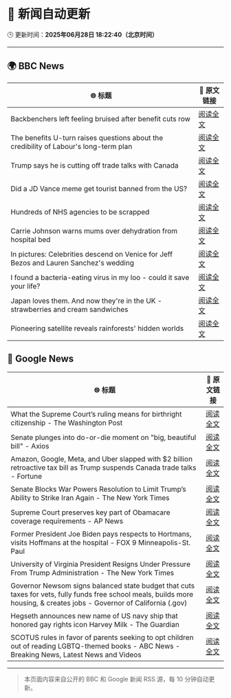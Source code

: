 # 🧠 新闻自动更新

🕒 更新时间：**2025年06月28日 18:22:40（北京时间）**

---

## 🌍 BBC News

| 🌐 标题 | 🔗 原文链接 |
|--------|-------------|
| Backbenchers left feeling bruised after benefit cuts row | [阅读全文](https://www.bbc.com/news/articles/cd78vz9q3g5o) |
| The benefits U-turn raises questions about the credibility of Labour's long-term plan | [阅读全文](https://www.bbc.com/news/articles/c0m8w7y10ggo) |
| Trump says he is cutting off trade talks with Canada | [阅读全文](https://www.bbc.com/news/articles/ckg629n7wzvo) |
| Did a JD Vance meme get tourist banned from the US? | [阅读全文](https://www.bbc.com/news/videos/c5y2l9nn7y1o) |
| Hundreds of NHS agencies to be scrapped | [阅读全文](https://www.bbc.com/news/articles/c3w4xl8gyyqo) |
| Carrie Johnson warns mums over dehydration from hospital bed | [阅读全文](https://www.bbc.com/news/articles/c4gd31g56d3o) |
| In pictures: Celebrities descend on Venice for Jeff Bezos and Lauren Sanchez's wedding | [阅读全文](https://www.bbc.com/news/articles/cdx5g4vjz07o) |
| I found a bacteria-eating virus in my loo - could it save your life? | [阅读全文](https://www.bbc.com/news/articles/czryvm3nlvdo) |
| Japan loves them. And now they're in the UK - strawberries and cream sandwiches | [阅读全文](https://www.bbc.com/news/articles/c75rdryk63lo) |
| Pioneering satellite reveals rainforests' hidden worlds | [阅读全文](https://www.bbc.co.uk/news/resources/idt-d7353b50-0fea-46ba-8495-ae9e25192cfe) |

## 📰 Google News

| 🌐 标题 | 🔗 原文链接 |
|--------|-------------|
| What the Supreme Court’s ruling means for birthright citizenship - The Washington Post | [阅读全文](https://news.google.com/rss/articles/CBMiswFBVV95cUxQSW1fZU03bWlRM0RpU2kwR3V6b3JBNmNvSFJ5YTM1ZWUxLW1VTTc3U25pSkFRV0REV0FKLXlyWnVxdUtjUWhaQ2VwVGNYSTM3Mk0wYXpHUU82eTIwMDhoanIxbk4xWHNjUWpPRE94ZHFtMkpSY3RPR0xDMDZPLVl4a0lvS19FVHRObVg4QlNQX256SHYyTll3OGtDNzNIQk1ibVEwb1RoakhPSVpYTEswdW1sNA?oc=5) |
| Senate plunges into do-or-die moment on "big, beautiful bill" - Axios | [阅读全文](https://news.google.com/rss/articles/CBMickFVX3lxTFB0UWhaVWpQZFRMVlJqVHVCeWV4bFFtUVQwaXBGTGN5b21CUXVGcWlDbGxLdGFWR0xlTjY1eGNMRlM5YU5vT2FLYkE1cHd3alVVLWdKM1VpOU5XOUdFRFFqRlU5aDhxQk9CaXdyRF9qSDVoUQ?oc=5) |
| Amazon, Google, Meta, and Uber slapped with $2 billion retroactive tax bill as Trump suspends Canada trade talks - Fortune | [阅读全文](https://news.google.com/rss/articles/CBMikAFBVV95cUxNU0dDQWUyTTB5Y196QVdlNlJWVjMtY1Zxc0xmdlB6dEozVl9lTTlTVEd6eHVkT3lucFZ6dm10ZWZNT1VIaHhDSUEzd0ZabkYzNTI1VDA5R1RVV293UWx2cklLM09GemdhZXdCWnlGT2Q5c1BYbXN6NHNkZk9DbWwzUU9oUXFhYlhiNWVuM1Y1ZUI?oc=5) |
| Senate Blocks War Powers Resolution to Limit Trump’s Ability to Strike Iran Again - The New York Times | [阅读全文](https://news.google.com/rss/articles/CBMihwFBVV95cUxQQzZscEtPWnV5eVVIY1BsdUsxWlhsNmZiem9XSDU0SWhhRXM3S2w1VUY1bHMwU3NmQXJMbTV3T2szYl80Zmo5MTNvQllBZWYxX0d4ZnFUYVQ3WEdwaHFNbk45ZUEyak5SWGExaGhNd1kxOFo5UVc2d2xuX1FQR25tMFdCanh5a0U?oc=5) |
| Supreme Court preserves key part of Obamacare coverage requirements - AP News | [阅读全文](https://news.google.com/rss/articles/CBMisAFBVV95cUxQaUNNNllOZFNqWnRZZklROVFTTGZpUEtScEJ0Mmx3U3ZoUGQ3LTd3azZIRkZSMkF1WE8tYlM2cGFXOE9vWVJYb2VUbEFGMzE0S0tNZjlIVFBmc1k4THR3S3djekdXREpBeEZOdkJobUpkUExuYTNmYTJtelhSQkZXbTB6VlBvZW1zU1E0dnM3ZWprY0diQmFkVjktTTZrZE5GN0lnOVk4RDZrN29MR204NA?oc=5) |
| Former President Joe Biden pays respects to Hortmans, visits Hoffmans at the hospital - FOX 9 Minneapolis-St. Paul | [阅读全文](https://news.google.com/rss/articles/CBMijgFBVV95cUxObDNFOWdGSGFEeHdydG9vb19XOVp0TnNuV3czZ1VVZ2dlNFlrb0xaZnduRFBaWHRWQkNIZk9BQlJWdkRPOHVpQ3lRRTF3dXBHSnk1OXA0VmJZa0ZpQ0pOQmI1RlJPWEE1SGZLWW1ja0tibzFTbXhfWWJWR1NTbW1PN1BFcnhhY3FNUGVMd1NR0gGTAUFVX3lxTFBxQ0czb285VktHaHd0SmNrRDF5YjNuR0xQMmNla0Z6ekY5eEhuMl80UjlaNU9qTGNPTnhSMUVPNG5pUEJBOHd4d29FM3RVZmlYdXM2MlJXZUljdHpMQVlFR0hMQzQ4YXVYNklGY29aSjNBM3RGRkdteGl4a2FEc21TcXgwd0J5dnNldm1aV1FkRlBpWQ?oc=5) |
| University of Virginia President Resigns Under Pressure From Trump Administration - The New York Times | [阅读全文](https://news.google.com/rss/articles/CBMikgFBVV95cUxQX2VQNS15R1RRZ0RtQy1FTzRyRjZsVXFLS0NTeTROWnNsOHJ3S1loS2ZFWXgxX0lLem1LOU9ydGdOUGRjT3dUbTQtN0pjQUJnRExITmZTUW84NWt6aThuWWdEd0JJYzFycTBvVDNzc1E4aGFQelNXVXBYYzJpU1ZmcXp4b1Nlc0tsMUJnbXJOX1VVZw?oc=5) |
| Governor Newsom signs balanced state budget that cuts taxes for vets, fully funds free school meals, builds more housing, & creates jobs - Governor of California (.gov) | [阅读全文](https://news.google.com/rss/articles/CBMiU0FVX3lxTFBJZmV4bzNwOWdBMjhZcEhkTS1VVHZiTERQOVRvdE5RaWJOemxSYXhLbXJ5dkYzcUd4dk5JM3lISGFJOThhVjhwakFBWFpiaVZFbk9J?oc=5) |
| Hegseth announces new name of US navy ship that honored gay rights icon Harvey Milk - The Guardian | [阅读全文](https://news.google.com/rss/articles/CBMilwFBVV95cUxNN2N5aFFSQThyOHBTWWh6V2RFVDllUXZkQzhYcTB1d09KVjJZbEFXNmxoc3FVazYwV3h0dTBlUXBITnZ0RWpzNzZJQVF2cG5GNWIyMU53YUFTSjdxWUl4RGdmTnpPVjBKWElkbHVjMGRBbEFWMjFvT0pyNUNGQVBSZVlyY1pUbEpGS3NtZEtXOTdVcXNfU3RN?oc=5) |
| SCOTUS rules in favor of parents seeking to opt children out of reading LGBTQ-themed books - ABC News - Breaking News, Latest News and Videos | [阅读全文](https://news.google.com/rss/articles/CBMiqgFBVV95cUxQUDZfRnQwTzkwYmZwQ1ZVZkZVak1uWmJkdWhUZTNyREdQNDRLR01OYldLMThIWlJIemxjX09UWjBkcnVzNzV4RTdWMlVfMWlFeG9SaXF2WnBnTXFtS3BlNVNMX2RIekpWTXRjNlRaZmV3OEdEN3Z2ZzZUYmFMXzlZSjlyblVMOXhaZEpzeWR0OXk5ZDRVMXlaeF9rQnI0NThyRDMwbjNqVWE5Z9IBrwFBVV95cUxNbXItV0VWUmdBeHJhOVBaaFl4RjJ5ZWlRVmFhSS1ITVVYTFpic05vM1hvd1JDT1luTW9Fd2hqZUxkaWpaUU1xZnRlTldWSldUb2hQR2NocFhxMjJaWE44TGZXNzJmSDF3N05BTzhHWWh3RXBmVkxIeUtYa01xNFpWTzFZbzlJNkNTeVpuamtWVi1LMlVGeG5TQk9leGk2ZG4wb1BVcnZ2ZGNvdVdqUW1J?oc=5) |

---
> 本页面内容来自公开的 BBC 和 Google 新闻 RSS 源，每 10 分钟自动更新。